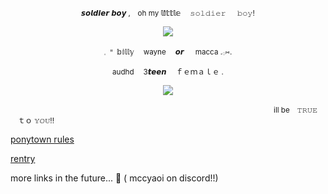 <p align="center" dir="auto">
<sub>𝙨𝙤𝙡𝙙𝙞𝙚𝙧 𝙗𝙤𝙮 ,　oh my 𝕝𝕚𝕥𝕥𝕝𝕖 　𝚜𝚘𝚕𝚍𝚒𝚎𝚛 　 𝚋𝚘𝚢! </sub>

<p align="center" dir="auto">
<img src="https://64.media.tumblr.com/2e856af7d7af7038aec6e598be2fdcfc/65cc7a76f4ec20de-db/s500x750/9808b9c02375b536032f880b2974beecfc1f3082.pnj" style="max-width: 60%; "></p>

<p align="center" dir="auto">
<sub>𓈒        𐄈   𝕓𝕚𝕝𝕝𝕪 　wayne  　𝙤𝙧 　 macca   .𓂂⑅. 
<p align="center" dir="auto">
<sub>audhd 　3𝙩𝙚𝙚𝙣 　ｆｅｍａｌｅ
.</sub> 

<p align="center" dir="auto"> 
<img src="https://64.media.tumblr.com/f0084c728cce2f1905ab8d1eb054b52b/7fe5684d0154a910-dd/s640x960/f85adb0e0154c51dcaacfabc49033572d6b18644.gifv"max-width: 100%; "></p>

<sub>　　　　　　　　　　　　　　　　　　　　　　　　 　　　　　　 　 　 　　　ill be　𝚃𝚁𝚄𝙴 　ｔｏ 𝕐𝕆𝕌!! </sub> 

[ponytown rules](https://rentry.co/tpkmuvix)

[rentry](https://rentry.co/billybeers)

more links in the future... 🤔 ( mccyaoi on discord!!)
